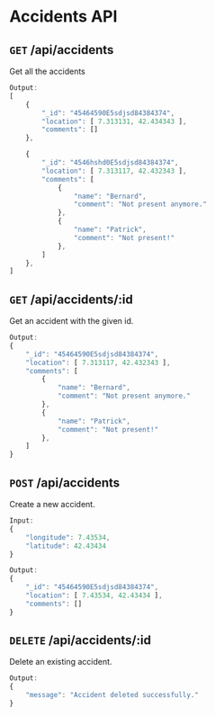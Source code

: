 # Accidents API

## __`GET`__ /api/accidents

Get all the accidents

```js
Output:
[
    {
        "_id": "45464590E5sdjsd84384374",
        "location": [ 7.313131, 42.434343 ],
        "comments": []
    },

    {
        "_id": "4546hshd0E5sdjsd84384374",
        "location": [ 7.313117, 42.432343 ],
        "comments": [
            {
                "name": "Bernard",
                "comment": "Not present anymore."
            },
            {
                "name": "Patrick",
                "comment": "Not present!"
            },
        ]
    },
]
```

## __`GET`__ /api/accidents/:id

Get an accident with the given id.

```js
Output:
{
    "_id": "45464590E5sdjsd84384374",
    "location": [ 7.313117, 42.432343 ],
    "comments": [
        {
            "name": "Bernard",
            "comment": "Not present anymore."
        },
        {
            "name": "Patrick",
            "comment": "Not present!"
        },
    ]
}
```

## __`POST`__ /api/accidents

Create a new accident.

```js
Input:
{
    "longitude": 7.43534,
    "latitude": 42.43434
}

Output:
{
    "_id": "45464590E5sdjsd84384374",
    "location": [ 7.43534, 42.43434 ],
    "comments": []
}
```

## __`DELETE`__ /api/accidents/:id

Delete an existing accident.

```js
Output:
{
    "message": "Accident deleted successfully."
}
```